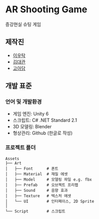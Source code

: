 # AR Shooting Game
증강현실 슈팅 게임

## 제작진
- [이우탁](https://github.com/WooTak123)
- [김대관](https://github.com/daepan)
- [고아담](https://github.com/bara25565)
## 개발 표준
### 언어 및 개발환경
- 게임 엔진: Unity 6
- 스크립트: C# .NET Standard 2.1
- 3D 모델링: Blender
- 형상관리: Github (한글로 작성)

### 프로젝트 폴더
```
Assets
├── Art
│   ├── Font      # 폰트
│   ├── Material  # 재질 에셋 
│   ├── Model     # 모델링 파일 e.g. fbx
│   ├── Prefab    # 오브젝트 프리팹
│   ├── Sound     # 음향 효과
│   ├── Texture   # 텍스처 에셋
│   └── UI        # 인터페이스, 2D Sprite
│
└── Script        # 스크립트
```
